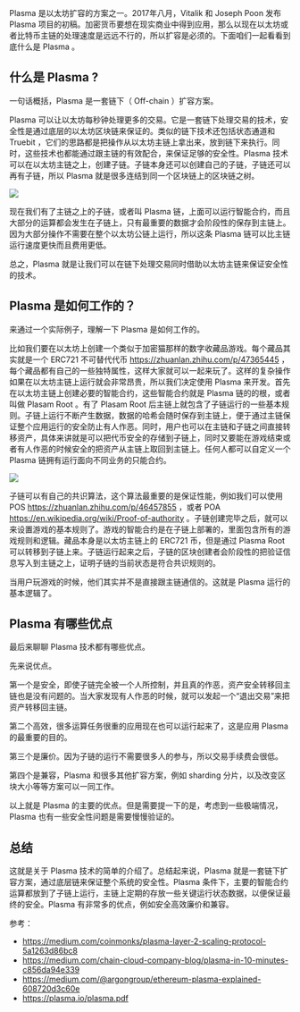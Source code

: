 Plasma 是以太坊扩容的方案之一。2017年八月，Vitalik 和 Joseph Poon 发布 Plasma 项目的初稿。加密货币要想在现实商业中得到应用，那么以现在以太坊或者比特币主链的处理速度是远远不行的，所以扩容是必须的。下面咱们一起看看到底什么是 Plasma 。

## 什么是 Plasma ?

一句话概括，Plasma 是一套链下（ Off-chain ）扩容方案。

Plasma 可以让以太坊每秒钟处理更多的交易。它是一套链下处理交易的技术，安全性是通过底层的以太坊区块链来保证的。类似的链下技术还包括状态通道和 Truebit ，它们的思路都是把操作从以太坊主链上拿出来，放到链下来执行。同时，这些技术也都能通过跟主链的有效配合，来保证足够的安全性。Plasma 技术可以在以太坊主链之上，创建子链。子链本身还可以创建自己的子链，子链还可以再有子链，所以 Plasma 就是很多连结到同一个区块链上的区块链之树。

![](https://img.haoqicat.com/2018112402.jpg)

现在我们有了主链之上的子链，或者叫 Plasma 链，上面可以运行智能合约，而且大部分的运算都会发生在子链上，只有最重要的数据才会阶段性的保存到主链上。因为大部分操作不需要在整个以太坊公链上运行，所以这条 Plasma 链可以比主链运行速度更快而且费用更低。

总之，Plasma 就是让我们可以在链下处理交易同时借助以太坊主链来保证安全性的技术。

## Plasma 是如何工作的？

来通过一个实际例子，理解一下 Plasma 是如何工作的。

比如我们要在以太坊上创建一个类似于加密猫那样的数字收藏品游戏。每个藏品其实就是一个 ERC721 不可替代代币 https://zhuanlan.zhihu.com/p/47365445 ，每个藏品都有自己的一些独特属性，这样大家就可以一起来玩了。这样的复杂操作如果在以太坊主链上运行就会非常昂贵，所以我们决定使用 Plasma 来开发。首先在以太坊主链上创建必要的智能合约，这些智能合约就是 Plasma 链的的根，或者叫做 Plasam Root 。有了 Plasam Root 后主链上就包含了子链运行的一些基本规则。子链上运行不断产生数据，数据的哈希会随时保存到主链上，便于通过主链保证整个应用运行的安全防止有人作恶。同时，用户也可以在主链和子链之间直接转移资产，具体来讲就是可以把代币安全的存储到子链上，同时又要能在游戏结束或者有人作恶的时候安全的把资产从主链上取回到主链上。任何人都可以自定义一个 Plasma 链拥有运行面向不同业务的只能合约。

![](https://img.haoqicat.com/2018112401.jpg)

子链可以有自己的共识算法，这个算法最重要的是保证性能，例如我们可以使用 POS https://zhuanlan.zhihu.com/p/46457855 ，或者 POA https://en.wikipedia.org/wiki/Proof-of-authority 。子链创建完毕之后，就可以来设置游戏的基本规则了。游戏的智能合约是在子链上部署的，里面包含所有的游戏规则和逻辑。藏品本身是以太坊主链上的 ERC721 币，但是通过 Plasma Root 可以转移到子链上来。子链运行起来之后，子链的区块创建者会阶段性的把验证信息写入到主链之上，证明子链的当前状态是符合共识规则的。

当用户玩游戏的时候，他们其实并不是直接跟主链通信的。这就是 Plasma 运行的基本逻辑了。

## Plasma 有哪些优点

最后来聊聊 Plasma 技术都有哪些优点。

先来说优点。

第一个是安全，即使子链完全被一个人所控制，并且真的作恶，资产安全转移回主链也是没有问题的。当大家发现有人作恶的时候，就可以发起一个“退出交易”来把资产转移回主链。

第二个高效，很多运算任务很重的应用现在也可以运行起来了，这是应用 Plasma 的最重要的目的。

第三个是廉价。因为子链的运行不需要很多人的参与，所以交易手续费会很低。

第四个是兼容，Plasma 和很多其他扩容方案，例如 sharding 分片，以及改变区块大小等等方案可以一同工作。

以上就是 Plasma 的主要的优点。但是需要提一下的是，考虑到一些极端情况，Plasma 也有一些安全性问题是需要慢慢验证的。

## 总结

这就是关于 Plasma 技术的简单的介绍了。总结起来说，Plasma 就是一套链下扩容方案，通过底层链来保证整个系统的安全性。Plasma 条件下，主要的智能合约运算都放到了子链上运行，主链上定期的存放一些关键运行状态数据，以便保证最终的安全。Plasma 有非常多的优点，例如安全高效廉价和兼容。

参考：

- https://medium.com/coinmonks/plasma-layer-2-scaling-protocol-5a1263d86bc8
- https://medium.com/chain-cloud-company-blog/plasma-in-10-minutes-c856da94e339
- https://medium.com/@argongroup/ethereum-plasma-explained-608720d3c60e
- https://plasma.io/plasma.pdf
